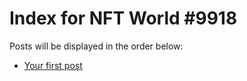 # Index for NFT World #9918
Posts will be displayed in the order below:

- [Your first post](./001-first.md)

